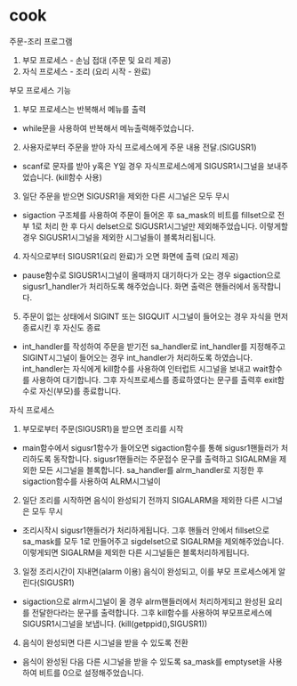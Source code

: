 # cook
주문-조리 프로그램
1. 부모 프로세스 - 손님 접대 (주문 및 요리 제공)
2. 자식 프로세스 - 조리 (요리 시작 - 완료)

부모 프로세스 기능

1. 부모 프로세스는 반복해서 메뉴를 출력
- while문을 사용하여 반복해서 메뉴출력해주었습니다.

2. 사용자로부터 주문을 받아 자식 프로세스에게 주문 내용 전달.(SIGUSR1)
- scanf로 문자를 받아 y혹은 Y일 경우 자식프로세스에게 SIGUSR1시그널을 보내주었습니다. (kill함수 사용)

3. 일단 주문을 받으면 SIGUSR1을 제외한 다른 시그널은 모두 무시
- sigaction 구조체를 사용하여 주문이 들어온 후 sa_mask의 비트를 fillset으로 전부 1로 처리 한 후 다시 delset으로 SIGUSR1시그널만 제외해주었습니다. 이렇게할 경우 SIGUSR1시그널을 제외한 시그널들이 블록처리됩니다.

4. 자식으로부터 SIGUSR1(요리 완료)가 오면 화면에 출력 (요리 제공)
- pause함수로 SIGUSR1시그널이 올때까지 대기하다가 오는 경우 sigaction으로 sigusr1_handler가 처리하도록 해주었습니다. 화면 출력은 핸들러에서 동작합니다.

5. 주문이 없는 상태에서 SIGINT 또는 SIGQUIT 시그널이 들어오는 경우 자식을 먼저 종료시킨 후 자신도 종료
- int_handler를 작성하여 주문을 받기전 sa_handler로 int_handler를 지정해주고 SIGINT시그널이 들어오는 경우 int_handler가 처리하도록 하였습니다. int_handler는 자식에게 kill함수를 사용하여 인터럽트 시그널을 보내고 wait함수를 사용하여 대기합니다. 그후 자식프로세스를 종료하였다는 문구를 출력후 exit함수로 자신(부모)를 종료합니다.
 

자식 프로세스

1. 부모로부터 주문(SIGUSR1)을 받으면 조리를 시작
- main함수에서 sigusr1함수가 들어오면 sigaction함수를 통해 sigusr1핸들러가 처리하도록 동작합니다. sigusr1핸들러는 주문접수 문구를 출력하고 SIGALRM을 제외한 모든 시그널을 블록합니다. sa_handler를 alrm_handler로 지정한 후 sigaction함수를 사용하여 ALRM시그널이 

2. 일단 조리를 시작하면 음식이 완성되기 전까지 SIGALARM을 제외한 다른 시그널은 모두 무시
- 조리시작시 sigusr1핸들러가 처리하게됩니다. 그후 핸들러 안에서 fillset으로 sa_mask를 모두 1로 만들어주고 sigdelset으로 SIGALRM을 제외해주었습니다. 이렇게되면 SIGALRM을 제외한 다른 시그널들은 블록처리하게됩니다.

3. 일정 조리시간이 지내면(alarm 이용) 음식이 완성되고, 이를 부모 프로세스에게 알린다(SIGUSR1)
- sigaction으로 alrm시그널이 올 경우 alrm핸들러에서 처리하게되고 완성된 요리를 전달한다라는 문구를 출력합니다. 그후 kill함수를 사용하여 부모프로세스에 SIGUSR1시그널을 보냅니다. (kill(getppid(),SIGUSR1))

4. 음식이 완성되면 다른 시그널을 받을 수 있도록 전환
- 음식이 완성된 다음 다른 시그널을 받을 수 있도록 sa_mask를 emptyset을 사용하여 비트를 0으로 설정해주었습니다.
